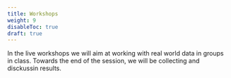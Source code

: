 ```yaml
---
title: Workshops
weight: 9
disableToc: true
draft: true
---
```


In the live workshops we will aim at working with real world data in groups in class. Towards the end of the session, we will be collecting and disckussin results.
